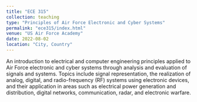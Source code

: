 ```yaml
---
title: "ECE 315"
collection: teaching
type: "Principles of Air Force Electronic and Cyber Systems"
permalink: "ece315/index.html"
venue: "US Air Force Academy"
date: 2022-08-02
location: "City, Country"
---
```


An introduction to electrical and computer engineering principles applied to Air Force electronic and cyber systems through analysis and evaluation of signals and systems. Topics include signal representation, the realization of analog, digital, and radio-frequency (RF) systems using electronic devices, and their application in areas such as electrical power generation and distribution, digital networks, communication, radar, and electronic warfare.
